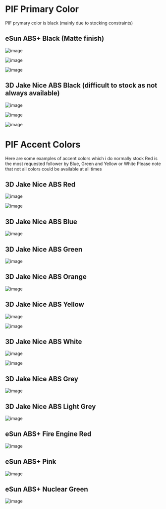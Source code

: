 # PIF Primary Color

PIF prymary color is black (mainly due to stocking constraints)

## eSun ABS+ Black (Matte finish)

![image](https://user-images.githubusercontent.com/76037248/168564428-93f28e95-1160-414f-a0b9-ab74cc8cf8a3.png)

![image](https://user-images.githubusercontent.com/76037248/168564538-d19685c6-ef0a-4f35-87a7-f34fcd9e46a7.png)

![image](https://user-images.githubusercontent.com/76037248/168564640-af638b4e-ff60-4b71-8e13-ca613fe4d57e.png)

## 3D Jake Nice ABS Black (difficult to stock as not always available)

![image](https://user-images.githubusercontent.com/76037248/168564973-b4c66d8f-6852-4dbc-8ae2-4c7b5757542f.png)

![image](https://user-images.githubusercontent.com/76037248/168565053-8b7cc842-a2b7-4459-9fc8-7018c70ee045.png)

![image](https://user-images.githubusercontent.com/76037248/168566280-9ec9cae0-7ced-432f-9782-39e5ee2f854a.png)

# PIF Accent Colors

Here are some examples of accent colors which i do normally stock
Red is the most requested follower by Blue, Green and Yellow or White
Please note that not all colors could be available at all times 

## 3D Jake Nice ABS Red

![image](https://user-images.githubusercontent.com/76037248/168563089-c7262665-1dff-4d4c-a240-4432dd782678.png)

![image](https://user-images.githubusercontent.com/76037248/168563123-91ded6b2-95b1-4248-acb8-f0f80c89dcc9.png)

## 3D Jake Nice ABS Blue

![image](https://user-images.githubusercontent.com/76037248/168563044-323e9b64-d35d-454f-bc3b-778e895a5bde.png)

## 3D Jake Nice ABS Green

![image](https://user-images.githubusercontent.com/76037248/168562999-bfa70669-7124-4c70-a67e-bde86159bab2.png)

## 3D Jake Nice ABS Orange

![image](https://user-images.githubusercontent.com/76037248/168562801-1e34235e-a383-4f74-95a2-f23c855dc1b9.png)

## 3D Jake Nice ABS Yellow

![image](https://user-images.githubusercontent.com/76037248/168563247-d9fe2bfb-b1c5-4b15-b4bc-6d68f7f534d7.png)

![image](https://user-images.githubusercontent.com/76037248/168563294-33206eb2-7a30-4b6b-8891-729eb476cea1.png)

## 3D Jake Nice ABS White

![image](https://user-images.githubusercontent.com/76037248/168563329-bb6b26ed-51c1-420e-8096-1bab022d4ef2.png)

![image](https://user-images.githubusercontent.com/76037248/168563160-e0fafd3d-55c7-4c34-918a-d6d5fc70df0d.png)

## 3D Jake Nice ABS Grey

![image](https://user-images.githubusercontent.com/76037248/168567057-5bf739c1-f274-4811-8a77-c33fc3a4dace.png)

## 3D Jake Nice ABS Light Grey

![image](https://user-images.githubusercontent.com/76037248/168564827-d00b343d-4240-4af5-a9db-0be28f500797.png)

## eSun ABS+ Fire Engine Red

![image](https://user-images.githubusercontent.com/76037248/168566999-465db1cd-87ae-4740-83c2-fd9a3d329517.png)

## eSun ABS+ Pink

![image](https://user-images.githubusercontent.com/76037248/168567186-7ba7d31e-364a-47a2-b66e-7b61992a6278.png)

## eSun ABS+ Nuclear Green

![image](https://user-images.githubusercontent.com/76037248/168566694-e4761f30-1a11-42e9-bea2-0d25093f5df0.png)
